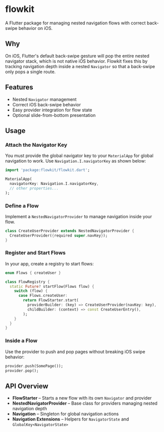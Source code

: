 # flowkit

A Flutter package for managing nested navigation flows with correct back-swipe behavior on iOS.

## Why

On iOS, Flutter's default back-swipe gesture will pop the entire nested navigator stack, which is not native iOS behavior. Flowkit fixes this by tracking navigation depth inside a nested `Navigator` so that a back-swipe only pops a single route.

## Features

- Nested `Navigator` management
- Correct iOS back-swipe behavior
- Easy provider integration for flow state
- Optional slide-from-bottom presentation

## Usage

### Attach the Navigator Key

You must provide the global navigator key to your `MaterialApp` for global navigation to work. Use `Navigation.I.navigatorKey` as shown below:

```dart
import 'package:flowkit/flowkit.dart';

MaterialApp(
  navigatorKey: Navigation.I.navigatorKey,
  // other properties...
);
```

### Define a Flow

Implement a `NestedNavigatorProvider` to manage navigation inside your flow.

```dart
class CreateUserProvider extends NestedNavigatorProvider {
  CreateUserProvider({required super.navKey});
}
```

### Register and Start Flows

In your app, create a registry to start flows:

```dart
enum Flows { createUser }

class FlowRegistry {
  static Future? startFlow(Flows flow) {
    switch (flow) {
      case Flows.createUser:
        return FlowStarter.start(
          providerBuilder: (key) => CreateUserProvider(navKey: key),
          childBuilder: (context) => const CreateUserEntry(),
        );
    }
  }
}
```

### Inside a Flow

Use the provider to push and pop pages without breaking iOS swipe behavior:

```dart
provider.push(SomePage());
provider.pop();
```

## API Overview

- **FlowStarter** – Starts a new flow with its own `Navigator` and provider
- **NestedNavigatorProvider** – Base class for providers managing nested navigation depth
- **Navigation** – Singleton for global navigation actions
- **Navigation Extensions** – Helpers for `NavigatorState` and `GlobalKey<NavigatorState>`
